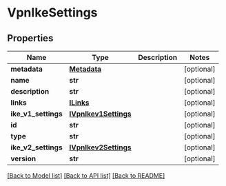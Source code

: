 # VpnIkeSettings

## Properties
Name | Type | Description | Notes
------------ | ------------- | ------------- | -------------
**metadata** | [**Metadata**](Metadata.md) |  | [optional] 
**name** | **str** |  | [optional] 
**description** | **str** |  | [optional] 
**links** | [**ILinks**](ILinks.md) |  | [optional] 
**ike_v1_settings** | [**IVpnIkev1Settings**](IVpnIkev1Settings.md) |  | [optional] 
**id** | **str** |  | [optional] 
**type** | **str** |  | [optional] 
**ike_v2_settings** | [**IVpnIkev2Settings**](IVpnIkev2Settings.md) |  | [optional] 
**version** | **str** |  | [optional] 

[[Back to Model list]](../README.md#documentation-for-models) [[Back to API list]](../README.md#documentation-for-api-endpoints) [[Back to README]](../README.md)


